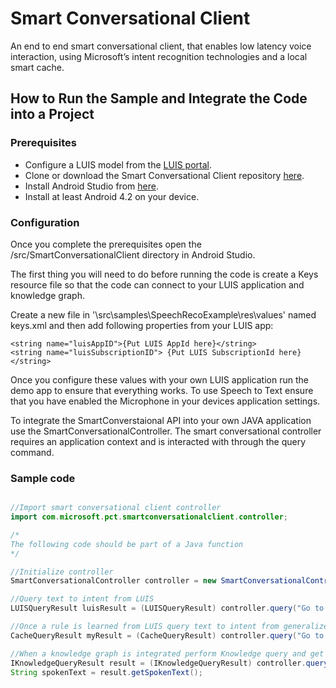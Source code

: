 # Smart Conversational Client
An end to end smart conversational client, that enables low latency voice interaction, using Microsoft’s intent recognition technologies and a local smart cache.

## How to Run the Sample and Integrate the Code into a Project

### Prerequisites 
* Configure a LUIS model from the [LUIS portal](https://luis.ai).
* Clone or download the Smart Conversational Client repository [here](tbi).
* Install Android Studio from [here](https://developer.android.com/studio/index.html).
* Install at least Android 4.2 on your device.

### Configuration

Once you complete the prerequisites open the /src/SmartConversationalClient directory in Android Studio.  

The first thing you will need to do before running the code is create a Keys resource file so that the code can connect to your LUIS application and knowledge graph.

Create a new file in '\src\samples\SpeechRecoExample\res\values' named keys.xml and then add following properties from your LUIS app:

    <string name="luisAppID">{Put LUIS AppId here}</string>
    <string name="luisSubscriptionID"> {Put LUIS SubscriptionId here}</string>
    
Once you configure these values with your own LUIS application run the demo app to ensure that everything works. To use Speech to Text ensure that you have enabled the Microphone in your devices application settings.

To integrate the SmartConverstaional API into your own JAVA application use the SmartConversationalController. The smart conversational controller requires an application context and is interacted with through the query command. 

### Sample code
```java

//Import smart conversational client controller
import com.microsoft.pct.smartconversationalclient.controller;

/*
The following code should be part of a Java function
*/

//Initialize controller
SmartConversationalController controller = new SmartConversationalController(Context.getApplicationContext());

//Query text to intent from LUIS
LUISQueryResult luisResult = (LUISQueryResult) controller.query("Go to the kitchen");

//Once a rule is learned from LUIS query text to intent from generalized rule
CacheQueryResult myResult = (CacheQueryResult) controller.query("Go to the den");

//When a knowledge graph is integrated perform Knowledge query and get spoken text
IKnowledgeQueryResult result = (IKnowledgeQueryResult) controller.query("What is the weather in tel aviv?");
String spokenText = result.getSpokenText();
```

